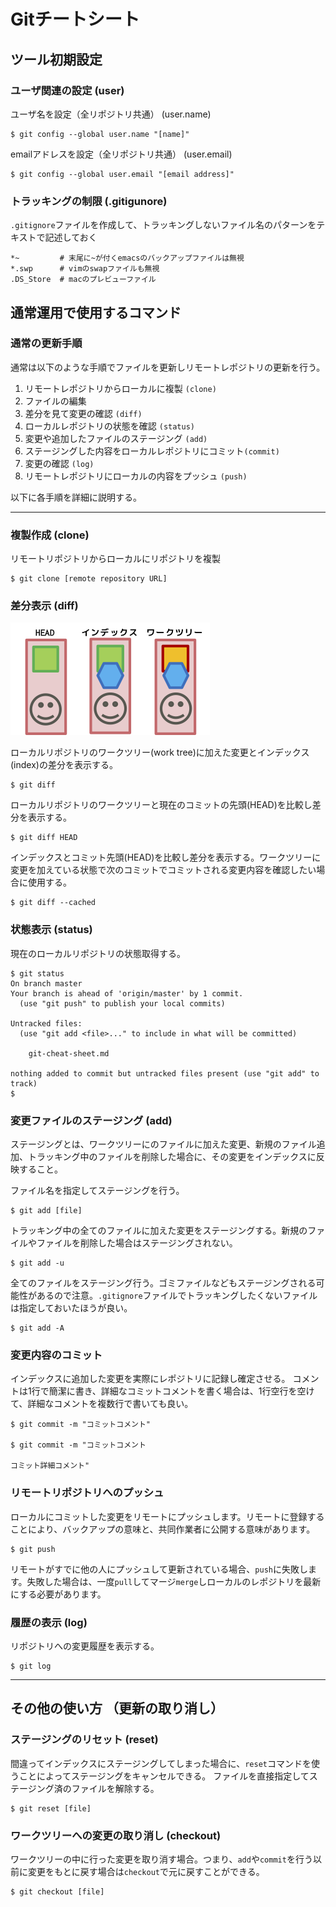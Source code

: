 # Gitチートシート

## ツール初期設定

### ユーザ関連の設定 (user)
ユーザ名を設定（全リポジトリ共通） (user.name)
```
$ git config --global user.name "[name]"
```

emailアドレスを設定（全リポジトリ共通） (user.email)
```
$ git config --global user.email "[email address]"
```

### トラッキングの制限 (.gitigunore)
`.gitignore`ファイルを作成して、トラッキングしないファイル名のパターンをテキストで記述しておく

```
*~         # 末尾に~が付くemacsのバックアップファイルは無視
*.swp      # vimのswapファイルも無視
.DS_Store  # macのプレビューファイル
```


## 通常運用で使用するコマンド

### 通常の更新手順
通常は以下のような手順でファイルを更新しリモートレポジトリの更新を行う。

1. リモートレポジトリからローカルに複製 `(clone)`
1. ファイルの編集
1. 差分を見て変更の確認 `(diff)`
1. ローカルレポジトリの状態を確認 `(status)`
1. 変更や追加したファイルのステージング `(add)`
1. ステージングした内容をローカルレポジトリにコミット`(commit)`
1. 変更の確認 `(log)`
1. リモートレポジトリにローカルの内容をプッシュ `(push)`

以下に各手順を詳細に説明する。


--------------------------------------------------------------------------------------------------


### 複製作成 (clone)
リモートリポジトリからローカルにリポジトリを複製
```
$ git clone [remote repository URL]
```

### 差分表示 (diff)

![リポジトリの内部構造](rep-internal.png "リポジトリの内部構造")

ローカルリポジトリのワークツリー(work tree)に加えた変更とインデックス(index)の差分を表示する。
```
$ git diff
```

ローカルリポジトリのワークツリーと現在のコミットの先頭(HEAD)を比較し差分を表示する。
```
$ git diff HEAD
```

インデックスとコミット先頭(HEAD)を比較し差分を表示する。ワークツリーに変更を加えている状態で次のコミットでコミットされる変更内容を確認したい場合に使用する。
```
$ git diff --cached
```

### 状態表示 (status)
現在のローカルリポジトリの状態取得する。
```
$ git status
On branch master
Your branch is ahead of 'origin/master' by 1 commit.
  (use "git push" to publish your local commits)

Untracked files:
  (use "git add <file>..." to include in what will be committed)

	git-cheat-sheet.md

nothing added to commit but untracked files present (use "git add" to track)
$ 
```

### 変更ファイルのステージング (add)
ステージングとは、ワークツリーにのファイルに加えた変更、新規のファイル追加、トラッキング中のファイルを削除した場合に、その変更をインデックスに反映すること。

ファイル名を指定してステージングを行う。
```
$ git add [file]
```

トラッキング中の全てのファイルに加えた変更をステージングする。新規のファイルやファイルを削除した場合はステージングされない。
```
$ git add -u
```

全てのファイルをステージング行う。ゴミファイルなどもステージングされる可能性があるので注意。`.gitignore`ファイルでトラッキングしたくないファイルは指定しておいたほうが良い。
```
$ git add -A
```

### 変更内容のコミット
インデックスに追加した変更を実際にレポジトリに記録し確定させる。
コメントは1行で簡潔に書き、詳細なコミットコメントを書く場合は、1行空行を空けて、詳細なコメントを複数行で書いても良い。
```
$ git commit -m "コミットコメント"

$ git commit -m "コミットコメント

コミット詳細コメント"
```

### リモートリポジトリへのプッシュ
ローカルにコミットした変更をリモートにプッシュします。リモートに登録することにより、バックアップの意味と、共同作業者に公開する意味があります。
```
$ git push
```
リモートがすでに他の人にプッシュして更新されている場合、`push`に失敗します。失敗した場合は、一度`pull`してマージ`merge`しローカルのレポジトリを最新にする必要があります。


### 履歴の表示 (log)
リポジトリへの変更履歴を表示する。
```
$ git log
```


--------------------------------------------------------------------------------------------------

## その他の使い方 （更新の取り消し）
### ステージングのリセット (reset)
間違ってインデックスにステージングしてしまった場合に、`reset`コマンドを使うことによってステージングをキャンセルできる。
ファイルを直接指定してステージング済のファイルを解除する。
```
$ git reset [file]
```


### ワークツリーへの変更の取り消し (checkout)
ワークツリーの中に行った変更を取り消す場合。つまり、`add`や`commit`を行う以前に変更をもとに戻す場合は`checkout`で元に戻すことができる。
```
$ git checkout [file]
```

